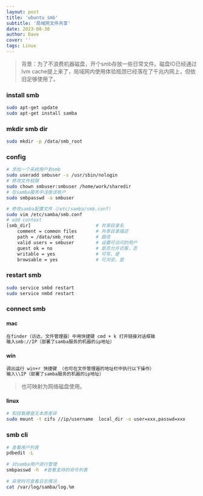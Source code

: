 ```yaml
---
layout: post
title: 'ubuntu smb'
subtitle: '局域网文件共享'
date: 2023-08-30
author: Dave
cover: ''
tags: Linux
---
```




> 背景：为了不浪费机器磁盘，开个smb存放一些日常文件。磁盘IO已经通过lvm cache提上来了，局域网内使用体验瓶颈已经落在了千兆内网上，但依旧足够使用了。

### install smb

```bash
sudo apt-get update
sudo apt-get install samba
```

### mkdir smb dir

```bash
sudo mkdir -p /data/smb_root
```

### config

```bash
# 添加一个系统用户到smb
sudo useradd smbuser -s /usr/sbin/nologin
# 修改文件权限
sudo chown smbuser:smbuser /home/work/sharedir
# 在samba服务中注册该账户
sudo smbpasswd -a smbuser

# 修改samba配置文件（/etc/samba/smb.conf）
sudo vim /etc/samba/smb.conf
# add context
[smb_dir]                        # 共享目录名
    comment = common files       # 共享目录描述
    path = /data/smb_root        # 路径
    valid users = smbuser        # 设置可访问的用户
    guest ok = no                # 是否允许访客，否
    writable = yes               # 可写，是
    browsable = yes              # 可浏览，是
```

### restart smb

```bash
sudo service smbd restart
sudo service nmbd restart
```

### connect smb

#### mac

```bash
在finder（访达，文件管理器）中用快捷键 cmd + k 打开链接对话框输
输入smb://IP（部署了samba服务的机器的ip地址）
```

#### win

```bash
调出运行 win+r 快捷键 （也可在文件管理器的地址栏中执行以下操作）
输入\\IP（部署了samba服务的机器的ip地址）
```

> 也可映射为网络磁盘使用。

#### linux

```bash
# 和挂载硬盘无本质差异
sudo mount -t cifs //ip/username  local_dir -o user=xxx,passwd=xxx
```

### smb cli

```bash
# 查看用户列表
pdbedit -L
 
# 对samba用户进行管理
smbpasswd -h  #查看支持的命令列表
 
# 异常时可查看日志情况
cat /var/log/samba/log.%m
```
